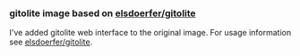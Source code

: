### gitolite image based on [elsdoerfer/gitolite](https://hub.docker.com/r/elsdoerfer/gitolite/)

I've added gitolite web interface to the original image. For usage information see [elsdoerfer/gitolite](https://hub.docker.com/r/elsdoerfer/gitolite/).
